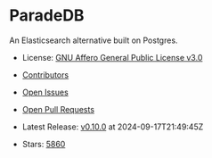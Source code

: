 # ParadeDB

An Elasticsearch alternative built on Postgres.
- License: [GNU Affero General Public License v3.0](https://spdx.org/licenses/AGPL-3.0.html)

- [Contributors](https://github.com/paradedb/paradedb/graphs/contributors)
- [Open Issues](https://github.com/paradedb/paradedb/issues?q=sort%3Aupdated-desc+is%3Aissue+is%3Aopen)
- [Open Pull Requests](https://github.com/paradedb/paradedb/pulls?q=sort%3Aupdated-desc+is%3Apr+is%3Aopen)
- Latest Release: [v0.10.0](https://github.com/paradedb/paradedb/releases/tag/v0.10.0) at 2024-09-17T21:49:45Z

- Stars: [5860](https://github.com/paradedb/paradedb/stargazers)

